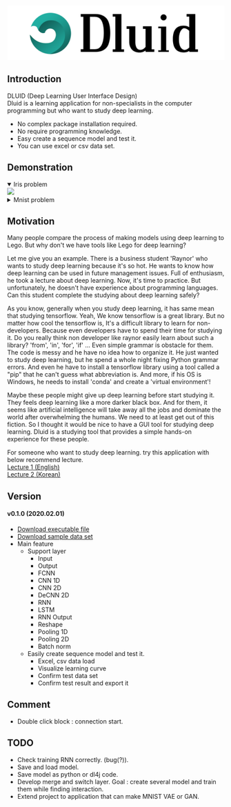 ![main_icon](./document/resources/title.png)
## Introduction
DLUID (Deep Learning User Interface Design)  
Dluid is a learning application for non-specialists in the computer programming but who want to study deep learning.  

- No complex package installation required.
- No require programming knowledge.
- Easy create a sequence model and test it.
- You can use excel or csv data set.

## Demonstration
<details open markdown="1">  
<summary>Iris problem</summary>  
<img src="./document/resources/iris_problem_100.gif">
</details>  
  
<details markdown="1">  
<summary>Mnist problem</summary>  
<img src="./document/resources/mnist_problem_50.gif">
</details>

## Motivation
Many people compare the process of making models using deep learning to Lego.
But why don't we have tools like Lego for deep learning?

Let me give you an example.
There is a business student 'Raynor' who wants to study deep learning because it's so hot.
He wants to know how deep learning can be used in future management issues.
Full of enthusiasm, he took a lecture about deep learning. 
Now, it's time to practice.
But unfortunately, he doesn't have experience about programming languages.
Can this student complete the studying about deep learning safely?

As you know, generally when you study deep learning, it has same mean that studying tensorflow.
Yeah, We know tensorflow is a great library.
But no matter how cool the tensorflow is, It's a difficult library to learn for non-developers.
Because even developers have to spend their time for studying it.
Do you really think non developer like raynor easily learn about such a library?
'from', 'in', 'for', 'if' ... Even simple grammar is obstacle for them.
The code is messy and he have no idea how to organize it.
He just wanted to study deep learning, but he spend a whole night fixing Python grammar errors.
And even he have to install a tensorflow library using a tool called a "pip" that he can't guess what abbreviation is.
And more, if his OS is Windows, he needs to install 'conda' and create a 'virtual environment'!

Maybe these people might give up deep learning before start studying it.
They feels deep learning like a more darker black box.
And for them, it seems like artificial intelligence will take away all the jobs and dominate the world after overwhelming the humans.
We need to at least get out of this fiction.
So I thought it would be nice to have a GUI tool for studying deep learning.
Dluid is a studying tool that provides a simple hands-on experience for these people.

For someone who want to study deep learning. try this application with below recommend lecture.  
[Lecture 1 (English)](https://www.youtube.com/watch?v=SKq-pmkekTk&list=PLlMkM4tgfjnJ3I-dbhO9JTw7gNty6o_2m&index=2&t=0s)  
[Lecture 2 (Korean)](https://www.youtube.com/watch?v=BS6O0zOGX4E&list=PLlMkM4tgfjnLSOjrEJN31gZATbcj_MpUm)

## Version
#### v0.1.0 (2020.02.01)  
- [Download executable file](https://github.com/kok202/Dluid/releases/download/v0.1.0/Executable.file.zip) 
- [Download sample data set](https://github.com/kok202/Dluid/releases/download/v0.1.0/Sample.data.set.zip)
- Main feature
  - Support layer
    - Input
    - Output
    - FCNN
    - CNN 1D
    - CNN 2D
    - DeCNN 2D
    - RNN
    - LSTM
    - RNN Output
    - Reshape
    - Pooling 1D
    - Pooling 2D
    - Batch norm
  - Easily create sequence model and test it.
    - Excel, csv data load
    - Visualize learning curve
    - Confirm test data set
    - Confirm test result and export it  
  
## Comment
- Double click block : connection start.

## TODO 
- Check training RNN correctly. (bug(?)).
- Save and load model.
- Save model as python or dl4j code.
- Develop merge and switch layer. Goal : create several model and train them while finding interaction. 
- Extend project to application that can make MNIST VAE or GAN.

